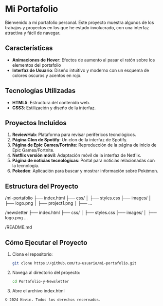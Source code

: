 # Mi Portafolio

Bienvenido a mi portafolio personal. Este proyecto muestra algunos de los trabajos y proyectos en los que he estado involucrado, con una interfaz atractiva y fácil de navegar.

## Características

- **Animaciones de Hover**: Efectos de aumento al pasar el ratón sobre los elementos del portafolio
- **Interfaz de Usuario**: Diseño intuitivo y moderno con un esquema de colores oscuros y acentos en rojo.

## Tecnologías Utilizadas

- **HTML5**: Estructura del contenido web.
- **CSS3**: Estilización y diseño de la interfaz.

## Proyectos Incluidos

1. **ReviewHub**: Plataforma para revisar periféricos tecnológicos.
2. **Página Clon de Spotify**: Un clon de la interfaz de Spotify.
3. **Página de Epic Games/Fortnite**: Reproducción de la página de inicio de Epic Games/Fortnite.
4. **Netflix versión móvil**: Adaptación móvil de la interfaz de Netflix.
5. **Página de noticias tecnológicas**: Portal para noticias relacionadas con la tecnología.
6. **Pokedex**: Aplicación para buscar y mostrar información sobre Pokémon.

## Estructura del Proyecto

/mi-portafolio 
  ├── index.html 
  ├── css/ │ ├── styles.css 
  ├── images/ │ ├── logo.png │ ├── project1.png │ ├── ... 

/newsletter 
  ├── index.html 
  ├── css/ │ ├── styles.css 
  ├── images/ │ ├── logo.png ... 
  
 /README.md


 ## Cómo Ejecutar el Proyecto

1. Clona el repositorio:
   ```bash
   git clone https://github.com/tu-usuario/mi-portafolio.git
   ```
2. Navega al directorio del proyecto:
   ```bash
   cd Portafolio-y-Newsletter
   ```
3. Abre el archivo index.html

```© 2024 Kevin. Todos los derechos reservados. ```
 
